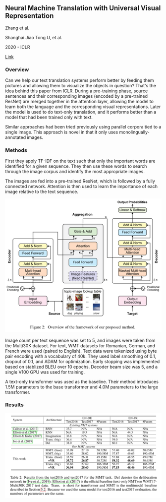 ## Neural Machine Translation with Universal Visual Representation

Zhang et al.

Shanghai Jiao Tong U, et al.

2020 - ICLR

[Link](https://openreview.net/pdf?id=Byl8hhNYPS)

### Overview

Can we help our text translation systems perform better by feeding them pictures and allowing them to visualize the objects in question? That's the idea behind this paper from ICLR. During a pre-training phase, source sentences and their corresponding images (encoded by a pre-trained ResNet) are merged together in the attention layer, allowing the model to learn both the language and the corresponding visual representations. Later the model is used to do text-only translation, and it performs better than a model that had been trained only with text.

Similar approaches had been tried previously using parallel corpora tied to a single image. This approach is novel in that it only uses monolingually-annotated images.

### Methods

First they apply TF-IDF on the text such that only the important words are identified for a given sequence. They then use these words to search through the image corpus and identify the most appropriate images.

The images are fed into a pre-trained ResNet, which is followed by a fully connected network. Attention is then used to learn the importance of each image relative to the text sequence.

![](Figures/nmt-with-uvr-1.png)

Image count per text sequence was set to 5, and images were taken from the Multi30K dataset. For text, WMT datasets for Romanian, German, and French were used (paired to English). Text data were tokenized using byte pair encoding with a vocabulary of 40k. They used label smoothing of 0.1, dropout of 0.1, and ADAM for optimization. Early stopping was implemented based on stablized BLEU over 10 epochs. Decoder beam size was 5, and a single V100 GPU was used for training.

A text-only transformer was used as the baseline. Their method introduces 1.5M parameters to the base transformer and 4.0M parameters to the large transformer.

### Results

![](Figures/nmt-with-uvr-2.png)


